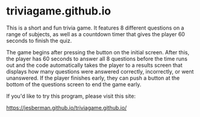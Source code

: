 # triviagame.github.io



This is a short and fun trivia game.  It features 8 different questions on a range of subjects, as well as a countdown timer that gives the player 60 seconds to finish the quiz.  

The game begins after pressing the button on the initial screen.  After this, the player has 60 seconds to answer all 8 questions before the time runs out and the code automatically takes the player to a results screen that displays how many questions were answered correctly, incorrectly, or went unanswered.  If the player finishes early, they can push a button at the bottom of the questions screen to end the game early.  

If you'd like to try this program, please visit this site:

https://jesberman.github.io/triviagame.github.io/